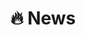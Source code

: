 # 🔥 News

<!-- ### December 2023
- **Grant Award** 💰: Delighted to announce my selection for the 2023 National Postdoctoral Research Fellowship Program (Tier C). Celebrating this momentous occasion! 🌟🎉

### November 2023
- **Journal Acceptance** 📚: Thrilled to announce that one of our paper titled "Cooperative Sensing and Heterogeneous Information Fusion in VCPS: A Multi-agent Deep Reinforcement Learning Approach" has been accepted by the prestigious IEEE Transactions on Intelligent Transportation Systems (*T-ITS*)! 🎉🚀
- **Grant Award** 💰: Successfully secured the 74th general project grant from the China Postdoctoral Science Foundation. 

### October 2023
- **Conference Acceptance** : One of our paper titled "Quality-Cost Trade-off on Constructing Logical Views for Vehicular Cyber-Physical Systems: A Deep Reinforcement Learning Approach" has been accepted for presentation at the 2023 IEEE International Symposium on Product Compliance Engineering-Asia (*ISPCE-AS*). 

### September 2023
- **Journal Acceptance** : A paper titled "Cooperative Sensing and Uploading for Quality-Cost Tradeoff of Digital Twins in VEC" has been accepted by the IEEE Transactions on Consumer Electronics (*TCE*). 🎊

### October 2022
- **Journal Acceptance** : A paper titled "Joint Task Offloading and Resource Optimization in NOMA-Based Vehicular Edge Computing: A Game-Theoretic DRL Approach" has been accepted for publication in the Journal of Systems Architecture (*JSA*). 
- **Citation Milestone** 🌟: Reached a significant milestone with 100 citations on <a href="https://scholar.google.com/citations?user=DK5avZUAAAAJ" class="no-underline">Google Scholar</a>. A testament to the impact of our work in the scientific community. 

### September 2022
- **Patent Approval** : Received official approval for an invention patent from the China National Intellectual Property Administration. A proud moment that highlights our innovative contributions. 

### June 2022
- **Conference Acceptance** : Excited to have a conference paper titled "Age of View: A New Metric for Evaluating Heterogeneous Information Fusion in Vehicular Cyber-Physical Systems" accepted at the 2022 IEEE International Conference on Intelligent Transportation Systems (*ITSC*). 
 -->